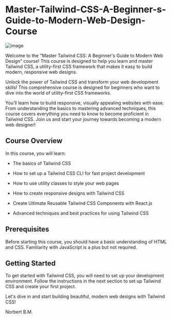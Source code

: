 # Master-Tailwind-CSS-A-Beginner-s-Guide-to-Modern-Web-Design-Course

![image](https://github.com/user-attachments/assets/574c8a46-62e6-498c-8404-bc660e6f7709)



Welcome to the "Master Tailwind CSS: A Beginner's Guide to Modern Web Design" course! This course is designed to help you learn and master Tailwind CSS, a utility-first CSS framework that makes it easy to build modern, responsive web designs.

Unlock the power of Tailwind CSS and transform your web development skills! This comprehensive course is designed for beginners who want to dive into the world of utility-first CSS frameworks. 

You’ll learn how to build responsive, visually appealing websites with ease. From understanding the basics to mastering advanced techniques, this course covers everything you need to know to become proficient in Tailwind CSS. Join us and start your journey towards becoming a modern web designer!

## Course Overview
In this course, you will learn:

- The basics of Tailwind CSS

- How to set up a Tailwind CSS CLI for fast project development

- How to use utility classes to style your web pages

- How to create responsive designs with Tailwind CSS

- Create Ultimate Reusable Tailwind CSS Components with React.js

- Advanced techniques and best practices for using Tailwind CSS

## Prerequisites

Before starting this course, you should have a basic understanding of HTML and CSS. Familiarity with JavaScript is a plus but not required.

## Getting Started

To get started with Tailwind CSS, you will need to set up your development environment. Follow the instructions in the next section to set up Tailwind CSS and create your first project.

Let's dive in and start building beautiful, modern web designs with Tailwind CSS!

Norbert B.M.
